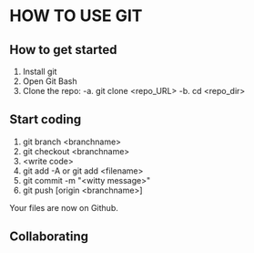 # HOW TO USE GIT

## How to get started

1. Install git
2. Open Git Bash
3. Clone the repo:
	-a. git clone \<repo_URL\>
	-b. cd \<repo_dir\>

## Start coding

1. git branch \<branchname\>
2. git checkout \<branchname\>
3. \<write code\>
4. git add -A or git add \<filename\>
5. git commit -m "\<witty message\>"
6. git push [origin \<branchname\>]

Your files are now on Github.

## Collaborating


